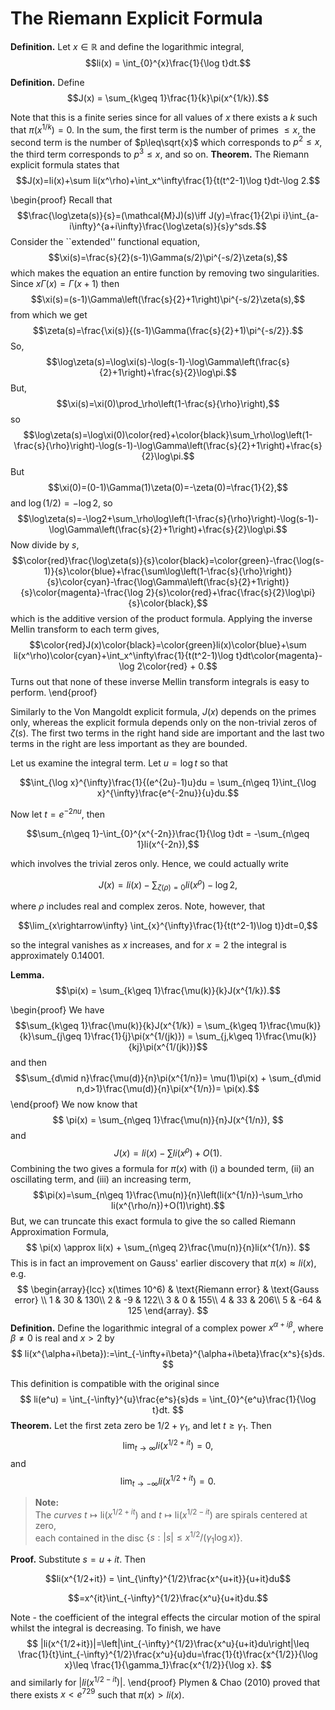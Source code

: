 # The Riemann Explicit Formula
**Definition.** 
Let $x\in\mathbb{R}$ and define the logarithmic integral, $$li(x) = \int_{0}^{x}\frac{1}{\log t}dt.$$ 

**Definition.** 
Define $$J(x) = \sum_{k\geq 1}\frac{1}{k}\pi(x^{1/k}).$$


Note that this is a finite series since for all values of $x$ there exists a $k$ such that $\pi(x^{1/k})=0$. In the sum, the first term is the number of primes $\leq x$, the second term is the number of $p\leq\sqrt{x}$ which corresponds to $p^2\leq x$, the third term corresponds to $p^3\leq x$, and so on.
**Theorem.** 
The Riemann explicit formula states that
$$J(x)=li(x)+\sum li(x^\rho)+\int_x^\infty\frac{1}{t(t^2-1)\log t}dt-\log 2.$$


\begin{proof}
Recall that
$$\frac{\log\zeta(s)}{s}=(\mathcal{M}J)(s)\iff J(y)=\frac{1}{2\pi i}\int_{a-i\infty}^{a+i\infty}\frac{\log\zeta(s)}{s}y^sds.$$
Consider the ``extended'' functional equation,
$$\xi(s)=\frac{s}{2}(s-1)\Gamma(s/2)\pi^{-s/2}\zeta(s),$$
which makes the equation an entire function by removing two singularities. Since $x\Gamma(x)=\Gamma(x+1)$ then
$$\xi(s)=(s-1)\Gamma\left(\frac{s}{2}+1\right)\pi^{-s/2}\zeta(s),$$
from which we get
$$\zeta(s)=\frac{\xi(s)}{(s-1)\Gamma(\frac{s}{2}+1)\pi^{-s/2}}.$$
So,
$$\log\zeta(s)=\log\xi(s)-\log(s-1)-\log\Gamma\left(\frac{s}{2}+1\right)+\frac{s}{2}\log\pi.$$
But, $$\xi(s)=\xi(0)\prod_\rho\left(1-\frac{s}{\rho}\right),$$
so
$$\log\zeta(s)=\log\xi(0)\color{red}+\color{black}\sum_\rho\log\left(1-\frac{s}{\rho}\right)-\log(s-1)-\log\Gamma\left(\frac{s}{2}+1\right)+\frac{s}{2}\log\pi.$$
But
$$\xi(0)=(0-1)\Gamma(1)\zeta(0)=-\zeta(0)=\frac{1}{2},$$
and $\log(1/2)=-\log 2$, so
$$\log\zeta(s)=-\log2+\sum_\rho\log\left(1-\frac{s}{\rho}\right)-\log(s-1)-\log\Gamma\left(\frac{s}{2}+1\right)+\frac{s}{2}\log\pi.$$
Now divide by $s$,
$$\color{red}\frac{\log\zeta(s)}{s}\color{black}=\color{green}-\frac{\log(s-1)}{s}\color{blue}+\frac{\sum\log\left(1-\frac{s}{\rho}\right)}{s}\color{cyan}-\frac{\log\Gamma\left(\frac{s}{2}+1\right)}{s}\color{magenta}-\frac{\log 2}{s}\color{red}+\frac{\frac{s}{2}\log\pi}{s}\color{black},$$
which is the additive version of the product formula. Applying the inverse Mellin transform to each term gives,
$$\color{red}J(x)\color{black}=\color{green}li(x)\color{blue}+\sum li(x^\rho)\color{cyan}+\int_x^\infty\frac{1}{t(t^2-1)\log t}dt\color{magenta}-\log 2\color{red} + 0.$$
Turns out that none of these inverse Mellin transform integrals is easy to perform.
\end{proof}

Similarly to the Von Mangoldt explicit formula, $J(x)$ depends on the primes only, whereas the explicit formula depends only on the non-trivial zeros of $\zeta(s)$. The first two terms in the right hand side are important and the last two terms in the right are less important as they are bounded.

Let us examine the integral term. Let $u=\log t$ so that

$$\int_{\log x}^{\infty}\frac{1}{(e^{2u}-1)u}du = \sum_{n\geq 1}\int_{\log x}^{\infty}\frac{e^{-2nu}}{u}du.$$

Now let $t=e^{-2nu}$, then

$$\sum_{n\geq 1}-\int_{0}^{x^{-2n}}\frac{1}{\log t}dt = -\sum_{n\geq 1}li(x^{-2n}),$$

which involves the trivial zeros only. Hence, we could actually write

$$J(x) = li(x)-\sum_{\zeta(\rho)=0}li(x^\rho)-\log 2,$$

where $\rho$ includes real and complex zeros. Note, however, that

$$\lim_{x\rightarrow\infty} \int_{x}^{\infty}\frac{1}{t(t^2-1)\log t)}dt=0,$$

so the integral vanishes as $x$ increases, and for $x=2$ the integral is approximately $0.14001$.

**Lemma.** 
$$\pi(x) = \sum_{k\geq 1}\frac{\mu(k)}{k}J(x^{1/k}).$$


\begin{proof} We have
    $$\sum_{k\geq 1}\frac{\mu(k)}{k}J(x^{1/k}) = \sum_{k\geq 1}\frac{\mu(k)}{k}\sum_{j\geq 1}\frac{1}{j}\pi(x^{1/(jk)}) = \sum_{j,k\geq 1}\frac{\mu(k)}{kj}\pi(x^{1/(jk)})$$
and then    
	  $$\sum_{d\mid n}\frac{\mu(d)}{n}\pi(x^{1/n})= \mu(1)\pi(x) + \sum_{d\mid n,d>1}\frac{\mu(d)}{n}\pi(x^{1/n})= \pi(x).$$
\end{proof}
We now know that
$$
  \pi(x) = \sum_{n\geq 1}\frac{\mu(n)}{n}J(x^{1/n}),
$$
and
$$
  J(x) = li(x) - \sum li(x^\rho)+O(1).
$$
Combining the two gives a formula for $\pi(x)$ with (i) a bounded term, (ii) an oscillating term, and (iii) an increasing term,
$$\pi(x)=\sum_{n\geq 1}\frac{\mu(n)}{n}\left(li(x^{1/n})-\sum_\rho li(x^{\rho/n})+O(1)\right).$$
But, we can truncate this exact formula to give the so called Riemann Approximation Formula,
  $$
    \pi(x) \approx li(x) + \sum_{n\geq 2}\frac{\mu(n)}{n}li(x^{1/n}).
  $$
This is in fact an improvement on Gauss' earlier discovery that $\pi(x)\approx li(x)$, e.g.
$$
  \begin{array}{lcc}
    x(\times 10^6) & \text{Riemann error} & \text{Gauss error} \\
    1 & 30 & 130\\
    2 & -9 & 122\\
    3 & 0 & 155\\
    4 & 33 & 206\\
    5 & -64 & 125
  \end{array}.
$$
**Definition.** 
Define the logarithmic integral of a complex power $x^{\alpha+i\beta}$, where $\beta\neq 0$ is real and $x>2$ by
$$
  li(x^{\alpha+i\beta}):=\int_{-\infty+i\beta}^{\alpha+i\beta}\frac{x^s}{s}ds.
$$


This definition is compatible with the original since
$$
  li(e^u) = \int_{-\infty}^{u}\frac{e^s}{s}ds = \int_{0}^{e^u}\frac{1}{\log t}dt.
$$
**Theorem.** 
  Let the first zeta zero be $1/2+\gamma_1$, and let $t\geq \gamma_1$. Then
  $$
    \lim_{t\longrightarrow\infty} li(x^{1/2+it})=0,
  $$
  and
  $$
    \lim_{t\longrightarrow-\infty} li(x^{1/2+it})=0.
  $$

> **Note:**  
> The *curves* $t \mapsto \mathrm{li}(x^{1/2 + it})$ and $t \mapsto \mathrm{li}(x^{1/2 - it})$ are spirals centered at zero,  
> each contained in the disc $\{s : |s| \leq x^{1/2}/(\gamma_1 \log x)\}$.

**Proof.**
  Substitute $s=u+it$. Then

$$li(x^{1/2+it}) = \int_{\infty}^{1/2}\frac{x^{u+it}}{u+it}du$$

$$=x^{it}\int_{-\infty}^{1/2}\frac{x^u}{u+it}du.$$

Note - the coefficient of the integral effects the circular motion of the spiral whilst the integral is decreasing. To finish, we have
  $$
    |li(x^{1/2+it})|=\left|\int_{-\infty}^{1/2}\frac{x^u}{u+it}du\right|\leq \frac{1}{t}\int_{-\infty}^{1/2}\frac{x^u}{u}du=\frac{1}{t}\frac{x^{1/2}}{\log x}\leq \frac{1}{\gamma_1}\frac{x^{1/2}}{\log x}.
  $$
  and similarly for $|li(x^{1/2-it})|$.
\end{proof}
Plymen \& Chao (2010) proved that there exists $x<e^{729}$ such that $\pi(x)>li(x)$.
